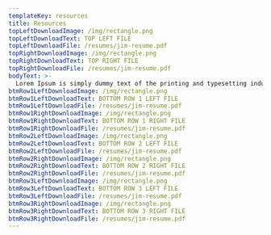 ```yaml
---
templateKey: resources
title: Resources
topLeftDownloadImage: /img/rectangle.png
topLeftDownloadText: TOP LEFT FILE
topLeftDownloadFile: /resumes/jim-resume.pdf
topRightDownloadImage: /img/rectangle.png
topRightDownloadText: TOP RIGHT FILE
topRightDownloadFile: /resumes/jim-resume.pdf
bodyText: >-
  Lorem Ipsum is simply dummy text of the printing and typesetting industry. Lorem Ipsum has been the industry's standard dummy text ever since the 1500s, when an unknown printer took a galley of type and scrambled it to make a type specimen book. It has survived not only five centuries, but also the leap into electronic typesetting, remaining essentially unchanged. It was popularised in the 1960s with the release of Letraset sheets containing Lorem Ipsum passages, and more recently with desktop publishing software like Aldus PageMaker including versions of Lorem Ipsum.
btmRow1LeftDownloadImage: /img/rectangle.png
btmRow1LeftDownloadText: BOTTOM ROW 1 LEFT FILE
btmRow1LeftDownloadFile: /resumes/jim-resume.pdf
btmRow1RightDownloadImage: /img/rectangle.png
btmRow1RightDownloadText: BOTTOM ROW 1 RIGHT FILE
btmRow1RightDownloadFile: /resumes/jim-resume.pdf
btmRow2LeftDownloadImage: /img/rectangle.png
btmRow2LeftDownloadText: BOTTOM ROW 2 LEFT FILE
btmRow2LeftDownloadFile: /resumes/jim-resume.pdf
btmRow2RightDownloadImage: /img/rectangle.png
btmRow2RightDownloadText: BOTTOM ROW 2 RIGHT FILE
btmRow2RightDownloadFile: /resumes/jim-resume.pdf
btmRow3LeftDownloadImage: /img/rectangle.png
btmRow3LeftDownloadText: BOTTOM ROW 3 LEFT FILE
btmRow3LeftDownloadFile: /resumes/jim-resume.pdf
btmRow3RightDownloadImage: /img/rectangle.png
btmRow3RightDownloadText: BOTTOM ROW 3 RIGHT FILE
btmRow3RightDownloadFile: /resumes/jim-resume.pdf
---
```

